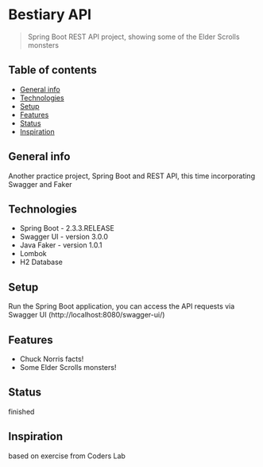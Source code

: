 # Bestiary API
> Spring Boot REST API project, showing some of the Elder Scrolls monsters

## Table of contents
* [General info](#general-info)
* [Technologies](#technologies)
* [Setup](#setup)
* [Features](#features)
* [Status](#status)
* [Inspiration](#inspiration)

## General info
Another practice project, Spring Boot and REST API, this time incorporating Swagger and Faker

## Technologies
* Spring Boot - 2.3.3.RELEASE
* Swagger UI - version 3.0.0
* Java Faker - version 1.0.1
* Lombok
* H2 Database

## Setup
Run the Spring Boot application, you can access the API requests via Swagger UI (http://localhost:8080/swagger-ui/)

## Features
* Chuck Norris facts!
* Some Elder Scrolls monsters!

## Status
finished

## Inspiration
based on exercise from Coders Lab
